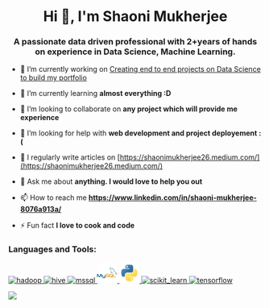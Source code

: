 <h1 align="center">Hi 👋, I'm Shaoni Mukherjee</h1>
<h3 align="center">A passionate data driven professional with 2+years of hands on experience in Data Science, Machine Learning.</h3>

- 🔭 I’m currently working on [Creating end to end projects on Data Science to build my portfolio](https://github.com/ShaoniMukherjee/Live_Project)

- 🌱 I’m currently learning **almost everything :D**

- 👯 I’m looking to collaborate on **any project which will provide me experience**

- 🤝 I’m looking for help with **web development and project deployement :(**

- 📝 I regularly write articles on [https://shaonimukherjee26.medium.com/](https://shaonimukherjee26.medium.com/)

- 💬 Ask me about **anything. I would love to help you out**

- 📫 How to reach me **https://www.linkedin.com/in/shaoni-mukherjee-8076a913a/**

- ⚡ Fun fact **I love to cook and code**



<h3 align="left">Languages and Tools:</h3>
<p align="left"> <a href="https://hadoop.apache.org/" target="_blank"> <img src="https://www.vectorlogo.zone/logos/apache_hadoop/apache_hadoop-icon.svg" alt="hadoop" width="40" height="40"/> </a> <a href="https://hive.apache.org/" target="_blank"> <img src="https://www.vectorlogo.zone/logos/apache_hive/apache_hive-icon.svg" alt="hive" width="40" height="40"/> </a> <a href="https://www.microsoft.com/en-us/sql-server" target="_blank"> <img src="https://cdn.worldvectorlogo.com/logos/microsoft-sql-server.svg" alt="mssql" width="40" height="40"/> </a> <a href="https://www.mysql.com/" target="_blank"> <img src="https://raw.githubusercontent.com/devicons/devicon/master/icons/mysql/mysql-original-wordmark.svg" alt="mysql" width="40" height="40"/> </a> <a href="https://www.python.org" target="_blank"> <img src="https://raw.githubusercontent.com/devicons/devicon/master/icons/python/python-original.svg" alt="python" width="40" height="40"/> </a> <a href="https://scikit-learn.org/" target="_blank"> <img src="https://upload.wikimedia.org/wikipedia/commons/0/05/Scikit_learn_logo_small.svg" alt="scikit_learn" width="40" height="40"/> </a> <a href="https://www.tensorflow.org" target="_blank"> <img src="https://www.vectorlogo.zone/logos/tensorflow/tensorflow-icon.svg" alt="tensorflow" width="40" height="40"/> </a> </p>


<img src="https://github-readme-stats.vercel.app/api?username=ShaoniMukherjee&&show_icons=true&title_color=ffffff&icon_color=bb2acf&text_color=daf7dc&bg_color=151515">
